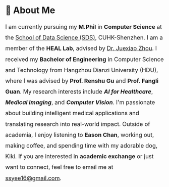 # 👤 About Me

<div style="font-size: 18px; line-height: 1.9;">

I am currently pursuing my **M.Phil** in **Computer Science** at the [School of Data Science (SDS)](https://sds.cuhk.edu.cn/), CUHK-Shenzhen. I am a member of the **HEAL Lab**, advised by [Dr. Juexiao Zhou](https://www.joshuachou.ink/about/).
I received my **Bachelor of Engineering** in Computer Science and Technology from Hangzhou Dianzi University (HDU), where I was advised by **Prof. Renshu Gu** and **Prof. Fangli Guan**.
My research interests include **_AI for Healthcare_**, **_Medical Imaging_**, and **_Computer Vision_**. I'm passionate about building intelligent medical applications and translating research into real-world impact.
Outside of academia, I enjoy listening to **Eason Chan**, working out, making coffee, and spending time with my adorable dog, Kiki.
If you are interested in **academic exchange** or just want to connect, feel free to email me at [ssyee16@gmail.com](mailto:ssyee16@gmail.com).

</div>
